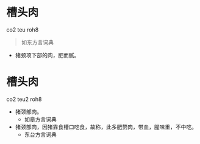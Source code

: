 # 槽头肉
co2 teu roh8
> 如东方言词典
- 猪颈项下部的肉，肥而腻。





# 槽头肉
co2 teu2 roh8
+ 猪颈部肉。
  * 如皋方言词典
+ 猪颈部肉，因猪靠食槽口吃食，故称，此多肥赘肉，带血，腥味重，不中吃。
  * 东台方言词典
